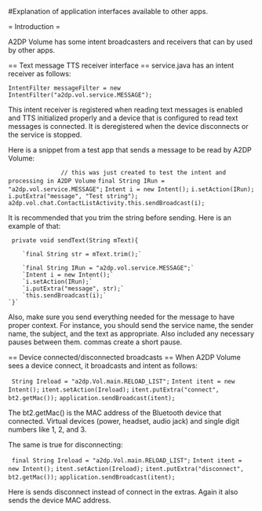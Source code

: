 #Explanation of application interfaces available to other apps.

= Introduction =

A2DP Volume has some intent broadcasters and receivers that can by used by other apps.

== Text message TTS receiver interface ==
 service.java has an intent receiver as follows:
 
` IntentFilter messageFilter = new IntentFilter("a2dp.vol.service.MESSAGE"); `

This intent receiver is registered when reading text messages is enabled and TTS initialized properly and a device that is configured to read text messages is connected.  It is deregistered when the device disconnects or the service is stopped.

Here is a snippet from a test app that sends a message to be read by A2DP Volume:

`				// this was just created to test the intent and processing in A2DP Volume`
				`final String IRun = "a2dp.vol.service.MESSAGE";`
				`Intent i = new Intent();`
				`i.setAction(IRun);`
				`i.putExtra("message", "Test string");`
				`a2dp.vol.chat.ContactListActivity.this.sendBroadcast(i);`


It is recommended that you trim the string before sending.  Here is an example of that:


` private void sendText(String mText){`
		
		`final String str = mText.trim();`
		
		`final String IRun = "a2dp.vol.service.MESSAGE";`
		`Intent i = new Intent();`
		`i.setAction(IRun);`
		`i.putExtra("message", str);`
		`this.sendBroadcast(i);`
	`}`


 Also, make sure you send everything needed for the message to have proper context.  For instance, you should send the service name, the sender name, the subject, and the text as appropriate.  Also included any necessary pauses between them.  commas create a short pause.

== Device connected/disconnected broadcasts ==
When A2DP Volume sees a device connect, it broadcasts and intent as follows:


` String Ireload = "a2dp.Vol.main.RELOAD_LIST";`
                `Intent itent = new Intent();`
                `itent.setAction(Ireload);`
                `itent.putExtra("connect", bt2.getMac());`
                `application.sendBroadcast(itent);`


The bt2.getMac() is the MAC address of the Bluetooth device that connected.  Virtual devices (power, headset, audio jack) and single digit numbers like 1, 2, and 3.

The same is true for disconnecting:

` final String Ireload = "a2dp.Vol.main.RELOAD_LIST";`
                `Intent itent = new Intent();`
                `itent.setAction(Ireload);`
                `itent.putExtra("disconnect", bt2.getMac());`
                `application.sendBroadcast(itent);`


Here is sends disconnect instead of connect in the extras.  Again it also sends the device MAC address.
